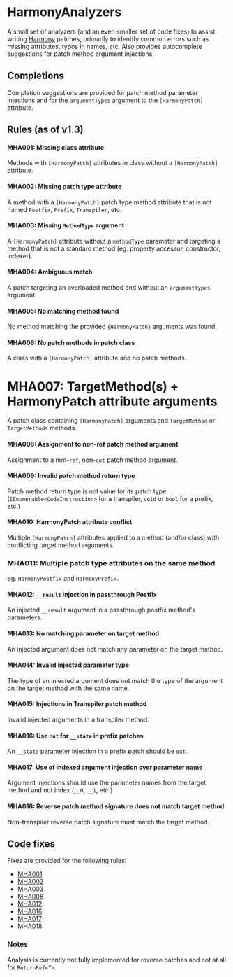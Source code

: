 # HarmonyAnalyzers

A small set of analyzers (and an even smaller set of code fixes) to assist writing [Harmony](https://harmony.pardeike.net/)
patches, primarily to identify common errors such as missing attributes, typos in names, etc. Also provides
autocomplete suggestions for patch method argument injections.

## Completions

Completion suggestions are provided for patch method parameter injections and for the `argumentTypes` argument to the `[HarmonyPatch]` attribute.

## Rules (as of v1.3)

#### MHA001: Missing class attribute

Methods with `[HarmonyPatch]` attributes in class without a `[HarmonyPatch]` attribute.

#### MHA002: Missing patch type attribute

A method with a `[HarmonyPatch]` patch type method attribute that is not named `Postfix`, `Prefix`, `Transpiler`, etc.

#### MHA003: Missing `MethodType` argument

A `[HarmonyPatch]` attribute without a `methodType` parameter and targeting a method that is not a standard method (eg. property accessor, constructor, indexer).

#### MHA004: Ambiguous match

A patch targeting an overloaded method and without an `argumentTypes` argument.

#### MHA005: No matching method found

No method matching the provided `{HarmonyPatch}` arguments was found.

#### MHA006: No patch methods in patch class

A class with a `[HarmonyPatch]` attribute and no patch methods.

# MHA007: TargetMethod(s) + HarmonyPatch attribute arguments

A patch class containing `[HarmonyPatch]` arguments and `TargetMethod` or `TargetMethods` methods.

#### MHA008: Assignment to non-ref patch method argument

Assignment to a non-`ref`, non-`out` patch method argument.

#### MHA009: Invalid patch method return type

Patch method return type is not value for its patch type (`IEnumerable<CodeInstruction>` for a transpiler, `void` or `bool` for a prefix, etc.)

#### MHA010: HarmonyPatch attribute conflict

Multiple `[HarmonyPatch]` attributes applied to a method (and/or class) with conflicting target method arguments.

### MHA011: Multiple patch type attributes on the same method

eg. `HarmonyPostfix` and `HarmonyPrefix`.

#### MHA012: `__result` injection in passthrough Postfix

An injected `__result` argument in a passthrough postfix method's parameters.

#### MHA013: No matching parameter on target method

An injected argument does not match any parameter on the target method.

#### MHA014: Invalid injected parameter type

The type of an injected argument does not match the type of the argument on the target method with the same name.

#### MHA015: Injections in Transpiler patch method

Invalid injected arguments in a transpiler method.

#### MHA016: Use `out` for `__state` in prefix patches

An `__state` parameter injection in a prefix patch should be `out`.

#### MHA017: Use of indexed argument injection over parameter name

Argument injections should use the parameter names from the target method and not index (`__0`, `__1`, etc.)

#### MHA018: Reverse patch method signature does not match target method

Non-transpiler reverse patch signature must match the target method.

## Code fixes

Fixes are provided for the following rules:

- [MHA001](#mha001-missing-class-attribute)
- [MHA002](#mha002-missing-patch-type-attribute)
- [MHA003](#mha003-missing-methodtype-argument)
- [MHA008](#mha008-assignment-to-non-ref-patch-method-argument)
- [MHA012](#mha012-result-injection-in-passthrough-postfix)
- [MHA016](#mha016-use-out-for-state-in-prefix-patches)
- [MHA017](#mha017-use-of-indexed-argument-injection-over-parameter-name)
- [MHA018](#mha018-reverse-patch-method-signature-does-not-match-target-method)

### Notes

Analysis is currently not fully implemented for reverse patches and not at all for `ReturnRef<T>`.